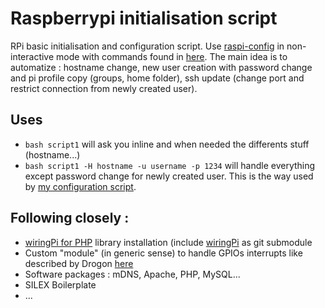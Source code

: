 # Raspberrypi initialisation script
RPi basic initialisation and configuration script. Use [raspi-config](https://github.com/RPi-Distro/raspi-config) in non-interactive mode with commands found in [here](https://github.com/raspberrypi/rc_gui/blob/master/src/rc_gui.c).
The main idea is to automatize : hostname change, new user creation with password change and pi profile copy (groups, home folder), ssh update (change port and restrict connection from newly created user).

## Uses
* `bash script1` will ask you inline and when needed the differents stuff (hostname...)
* `bash script1 -H hostname -u username -p 1234` will handle everything except password change for newly created user. This is the way used by [my configuration script](https://github.com/devgiants/raspberry-configuration).
 
## Following closely :
* [wiringPi for PHP](https://github.com/WiringPi/WiringPi-PHP) library installation (include [wiringPi](https://github.com/WiringPi/WiringPi) as git submodule
* Custom "module" (in generic sense) to handle GPIOs interrupts like described by Drogon [here](https://www.raspberrypi.org/forums/viewtopic.php?f=44&t=9207#p146408)
* Software packages : mDNS, Apache, PHP, MySQL...
* SILEX Boilerplate
* ...
